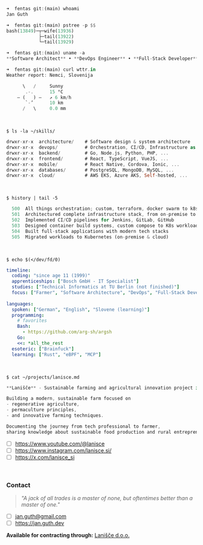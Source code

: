 ```rust
➜  fentas git:(main) whoami
Jan Guth

➜  fentas git:(main) pstree -p $$
bash(13849)─┬─wife(13936)
            ├─tail(13922)
            └─tail(13929)

➜  fentas git:(main) uname -a
**Software Architect** • **DevOps Engineer** • **Full-Stack Developer** • **Upcoming Farmer 🧑‍🌾**

➜  fentas git:(main) curl wttr.in                                            
Weather report: Nemci, Slovenija

      \   /     Sunny
       .-.      15 °C          
    ― (   ) ―   ↗ 6 km/h       
       `-’      10 km          
      /   \     0.0 mm         
```

&nbsp;

`$ ls -la ~/skills/`

```rust
drwxr-xr-x  architecture/    # Software design & system architecture
drwxr-xr-x  devops/          # Orchestration, CI/CD, Infrastructure as Code
drwxr-xr-x  backend/         # Go, Node.js, Python, PHP, ...
drwxr-xr-x  frontend/        # React, TypeScript, VueJS, ...
drwxr-xr-x  mobile/          # React Native, Cordova, Ionic, ...
drwxr-xr-x  databases/       # PostgreSQL, MongoDB, MySQL, ...
drwxr-xr-x  cloud/           # AWS EKS, Azure AKS, Self-hosted, ...
```

&nbsp;

`$ history | tail -5`

```rust
  500  All things orchestration; custom, terraform, docker swarm to k8s
  501  Architectured complete infrastructure stack, from on-premise to cloud
  502  Implemented CI/CD pipelines for Jenkins, GitLab, GitHub
  503  Designed container build systems, custom compose to K8s workloads
  504  Built full-stack applications with modern tech stacks
  505  Migrated workloads to Kubernetes (on-premise & cloud)
```

&nbsp;

`$ echo $(</dev/fd/0)`

```yaml
timeline:
  coding: "since age 11 (1999)"
  apprenticeships: ["Bosch GmbH - IT Specialist"]
  studies: ["Technical Informatics at TU Berlin (not finished)"]
  focus: ["Farmer", "Software Architecture", "DevOps", "Full-Stack Development"]
  
languages:
  spoken: ["German", "English", "Slovene (learning)"]
  programming:
    # favorites
    Bash:
      - https://github.com/arg-sh/argsh
    Go:
    <<: *all_the_rest
  esoteric: ["Brainfuck"]
  learning: ["Rust", "eBPF", "MCP"]
```

&nbsp;

`$ cat ~/projects/lanisce.md`

```rust
**Lanišče** - Sustainable farming and agricultural innovation project in Slovenia

Building a modern, sustainable farm focused on
- regenerative agriculture,
- permaculture principles,
- and innovative farming techniques.

Documenting the journey from tech professional to farmer,
sharing knowledge about sustainable food production and rural entrepreneurship.
```

- [ ] https://www.youtube.com/@lanisce
- [ ] https://www.instagram.com/lanisce.si/
- [ ] https://x.com/lanisce_si

&nbsp;

### Contact

> *"A jack of all trades is a master of none, but oftentimes better than a master of one."*

- [ ] jan.guth@gmail.com
- [ ] https://jan.guth.dev

**Available for contracting through:** [Lanišče d.o.o.](https://github.com/lanisce)
